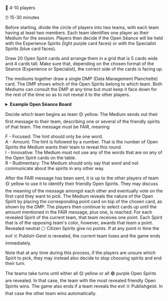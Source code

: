 🧍 4-10 players		

⏰ 15-30 minutes	

Before starting, divide the circle of players into two teams, with each team having at least two members. Each team identifies one player as their Medium for the session. Players then decide if the Open Séance will be held with the Experience Spirits (light purple card faces) or with the Specialist Spirits (blue card faces). 

Draw 20 Open Spirit cards and arrange them in a grid that is 5 cards wide and 4 cards tall. Make sure that, depending on the chosen format of the Séance (Experience or Specialist), the correct side of the cards is facing up.

The mediums together draw a single DMP (Data Management Planchette) card. The DMP shows which of the Open Spirits belong to which team. Both Mediums can consult the DMP at any time but must keep it face down for the rest of the time so as to not reveal it to the other players.

<details>
  <summary><strong>Example Open Séance Board</strong></summary>

Below is an example board of 20 Experience cards:

<table>
  <tbody>
    <tr>
      <td>Copyright conundrums</td>
      <td>Code that only works on my computer</td>
      <td>European AI</td>
      <td>Science done right</td>
    </tr>
    <tr>
      <td>Profit over science</td>
      <td>Journal flipping</td>
      <td>Verifiable results</td>
      <td>10k stars on GitHub</td>
    </tr>
    <tr>
      <td>Open, but broke</td>
      <td>Pseudoscience influencers</td>
      <td>Data papers</td>
      <td>Shadow IT</td>
    </tr>
    <tr>
      <td>My supervisor said so</td>
      <td>Coding with my crush</td>
      <td>Open Science Games</td>
      <td>Impostor Syndrome</td>
    </tr>
    <tr>
      <td>Code version history</td>
      <td>Supervisor ghosting</td>
      <td>Power analysis</td>
      <td>Second author</td>
    </tr>
  </tbody>
</table>

The Mediums drew the following DMP card:

<table>
  <tbody>
    <tr>
      <td>⚪</td><td>⚪</td><td>🟣</td><td>🟡</td>
    </tr>
    <tr>
      <td>⚪</td><td>🟣</td><td>🟡</td><td>🟣</td>
    </tr>
    <tr>
      <td>🟣</td><td>☠️</td><td>🟡</td><td>🟣</td>
    </tr>
    <tr>
      <td>⚪</td><td>⚪</td><td>🟡</td><td>🟣</td>
    </tr>
    <tr>
      <td>🟡</td><td>⚪</td><td>🟡</td><td>🟡</td>
    </tr>
  </tbody>
</table>

This means that the following Open Spirits belong to team 🟡 yellow
- Science done right
- Verifiable results
- Data papers
- Open Science Games
- Second author
- Power analysis
- Code version history

Vice versa, the 🟣 purple Spirits belong to that team.

The ⚪ blank spaces are neutral ⚪ Citizen Spirits. But there is also an sinister spirit hiding under "Pseudoscience influencers". This is the evil ☠️ Publish-Geist.

</details>

Decide which team begins as team 🟡 yellow. The Medium sends out their first message to their team, describing one or several of the friendly spirits of that team. The message must be FAIR, meaning

F - Focused: The hint should only be one word.\
A - Amount: The hint is followed by a number. That is the number of Open Spirits the Medium wants their team to reveal this round.\
I - Innovative: The Medium must not use any of the words that are on any of the Open Spirit cards on the table.\
R - Rudimentary: The Medium should only say that word and not communicate about the spirits in any other way.

After the FAIR message has been sent, it is up to the other players of team 🟡 yellow to use it to identify their friendly Open Spirits. They may discuss the meaning of the message amongst each other and eventually vote on the first card they want to pick. The Medium reveals the nature of the Open Spirit by placing the corresponding point card on top of the chosen card, as shown by the DMP. The players then continue to select cards up until the amount mentioned in the FAIR message, plus one, is reached. For each revealed Spirit of the current team, that team receives one point. Each Spirit that is of the opposing team's color, however, awards that team a point. Revealed neutral ⚪ Citizen Spirits give no points. If at any point in time the evil ☠️ Publish-Geist is revealed, the current team loses and the game ends immediately.

Note that at any time during this process, if the players are unsure which Spirit to pick, they may instead also decide to stop choosing spirits and end their turn.

The teams take turns until either all 🟡 yellow or all 🟣 purple Open Spirits are revealed. In that case, the team with the most revealed friendly Open Spirits wins. The game also ends if a team reveals the evil ☠️ Publishgeist. In that case the other team wins automatically.